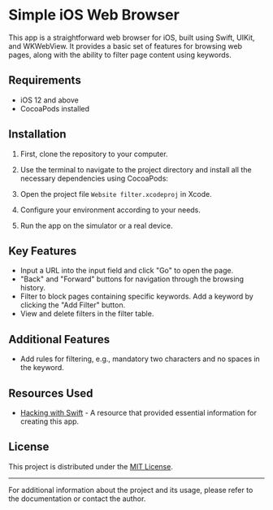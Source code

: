 # Simple iOS Web Browser

This app is a straightforward web browser for iOS, built using Swift, UIKit, and WKWebView. It provides a basic set of features for browsing web pages, along with the ability to filter page content using keywords.

## Requirements

- iOS 12 and above
- CocoaPods installed

## Installation

1. First, clone the repository to your computer.

2. Use the terminal to navigate to the project directory and install all the necessary dependencies using CocoaPods:

3. Open the project file `Website filter.xcodeproj` in Xcode.

4. Configure your environment according to your needs.

5. Run the app on the simulator or a real device.

## Key Features

- Input a URL into the input field and click "Go" to open the page.
- "Back" and "Forward" buttons for navigation through the browsing history.
- Filter to block pages containing specific keywords. Add a keyword by clicking the "Add Filter" button.
- View and delete filters in the filter table.

## Additional Features

- Add rules for filtering, e.g., mandatory two characters and no spaces in the keyword.

## Resources Used

- [Hacking with Swift](https://www.hackingwithswift.com/read/4/2/creating-a-simple-browser-with-wkwebview) - A resource that provided essential information for creating this app.

## License

This project is distributed under the [MIT License](LICENSE).

---

For additional information about the project and its usage, please refer to the documentation or contact the author.
